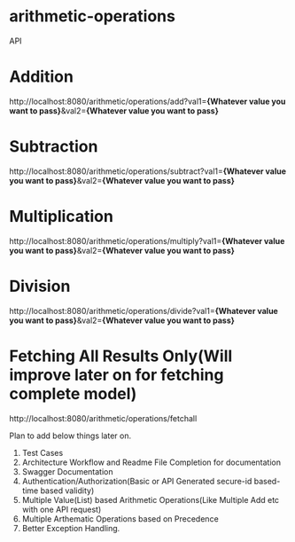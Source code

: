 # arithmetic-operations
API

# Addition
http://localhost:8080/arithmetic/operations/add?val1=**{Whatever value you want to pass}**&val2=**{Whatever value you want to pass}** 

# Subtraction
http://localhost:8080/arithmetic/operations/subtract?val1=**{Whatever value you want to pass}**&val2=**{Whatever value you want to pass}** 

# Multiplication
http://localhost:8080/arithmetic/operations/multiply?val1=**{Whatever value you want to pass}**&val2=**{Whatever value you want to pass}** 

# Division
http://localhost:8080/arithmetic/operations/divide?val1=**{Whatever value you want to pass}**&val2=**{Whatever value you want to pass}** 

# Fetching All Results Only(Will improve later on for fetching complete model)
http://localhost:8080/arithmetic/operations/fetchall 


Plan to add below things later on.
  1) Test Cases 
  2) Architecture Workflow and Readme File Completion for documentation
  3) Swagger Documentation
  4) Authentication/Authorization(Basic or API Generated secure-id based- time based validity)
  5) Multiple Value(List) based Arithmetic Operations(Like Multiple Add etc with one API request)
  6) Multiple Arthematic Operations based on Precedence
  7) Better Exception Handling.
